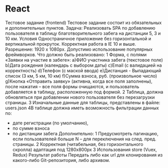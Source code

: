 # React
Тестовое задание (frontend)
Тестовое задание состоит из обязательных и дополнительных пунктов.
Задача: Реализовать SPA по добавлению пользователя в таблицу благотворительного забега на
дистанции 5, 3 и 10 км.
Условия
Одностраничное приложение без горизонтальной и вертикальной прокруток.
Корректная работа в IE 10 и выше.
Разрешение: 1920 х 1080px.
Допустимо использование популярных фреймворков.
Что должно быть реализовано:
1 Форма, с полями «Заявки на участие в забеге»:
  a)ФИО участника забега (текстовое поле)
  b)Дата рождения (календарь с выбором даты)
  c)Email (c валидацией на корректность)
  d)Телефон (с маской ввода)
  e)Дистанция - Выпадающий список (3 км, 5 км, 10 км)
  f)Сумма взноса, руб. (произвольное число)
  g)Кнопка «Отправить заявку» (активна, когда все поля заполнены), после нажатия – все поля формы очищаются, и пользователь добавляется     в таблицу, расположенную под формой.
2 Таблица, должна обновляться при добавлении нового пользователя без перезагрузки страницы.
3 Изначальные данные для таблицы, представлены в файле: users.json
4В таблице должна иметь возможность фильтрации данных по:
  - дате регистрации (по умолчанию),
  - по сумме взноса
  - по дистанции забега
Дополнительно:
1 Предусмотреть пагинацию, если пользователей больше N – для переключения на след.
пред. страницы.
2 Корректная (читабельная, без горизонтального скролла) адаптация под 1280х800px
3 Использования store (Vuex, Redux)
Результат работы
Передать либо как url для клонирования из какого-либо Git-репозитория, либо архивом.

